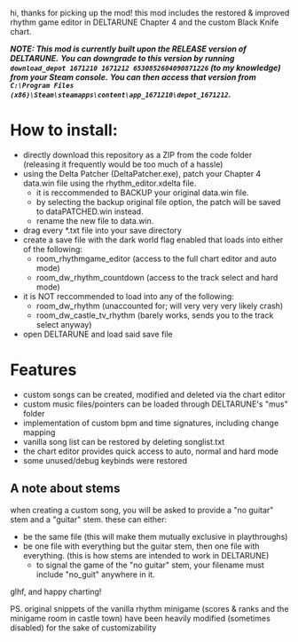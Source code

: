 hi, thanks for picking up the mod!
this mod includes the restored & improved rhythm game editor in DELTARUNE Chapter 4 and the custom Black Knife chart.

***NOTE: This mod is currently built upon the RELEASE version of DELTARUNE.***
***You can downgrade to this version by running `download_depot 1671210 1671212 6530852604090871226` (to my knowledge) from your Steam console.***
***You can then access that version from `C:\Program Files (x86)\Steam\steamapps\content\app_1671210\depot_1671212`.***

# How to install:
- directly download this repository as a ZIP from the code folder (releasing it frequently would be too much of a hassle)
- using the Delta Patcher (DeltaPatcher.exe), patch your Chapter 4 data.win file using the rhythm_editor.xdelta file.
	- it is reccommended to BACKUP your original data.win file.
	- by selecting the backup original file option, the patch will be saved to dataPATCHED.win instead.
  - rename the new file to data.win.
- drag every *.txt file into your save directory
- create a save file with the dark world flag enabled that loads into either of the following:
	- room_rhythmgame_editor (access to the full chart editor and auto mode)
	- room_dw_rhythm_countdown (access to the track select and hard mode)
- it is NOT reccommended to load into any of the following:
	- room_dw_rhythm (unaccounted for; will very very very likely crash)
	- room_dw_castle_tv_rhythm (barely works, sends you to the track select anyway)
- open DELTARUNE and load said save file

# Features
- custom songs can be created, modified and deleted via the chart editor
- custom music files/pointers can be loaded through DELTARUNE's "mus" folder
- implementation of custom bpm and time signatures, including change mapping
- vanilla song list can be restored by deleting songlist.txt
- the chart editor provides quick access to auto, normal and hard mode
- some unused/debug keybinds were restored
## A note about stems
when creating a custom song, you will be asked to provide a "no guitar" stem and a "guitar" stem. these can either:
- be the same file (this will make them mutually exclusive in playthroughs)
- be one file with everything but the guitar stem, then one file with everything. (this is how stems are intended to work in DELTARUNE)
	- to signal the game of the "no guitar" stem, your filename must include "no_guit" anywhere in it.

glhf, and happy charting!

PS. original snippets of the vanilla rhythm minigame
(scores & ranks and the minigame room in castle town)
have been heavily modified (sometimes disabled) for the sake of customizability
